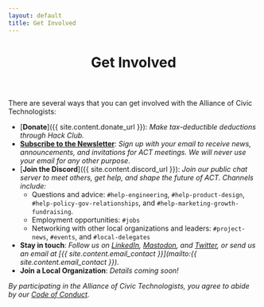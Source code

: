 ```yaml
---
layout: default
title: Get Involved
---
```


<header class="page-header">
  <h1 class="page-title">Get Involved</h1>
</header>

There are several ways that you can get involved with the Alliance of Civic Technologists:

* [**Donate**]({{ site.content.donate_url }}): _Make tax-deductible deductions through Hack Club._
* [**Subscribe to the Newsletter**](https://eepurl.com/ithxXU): _Sign up with your email to receive news, announcements, and invitations for ACT meetings. We will never use your email for any other purpose._
* [**Join the Discord**]({{ site.content.discord_url }}): _Join our public chat server to meet others, get help, and shape the future of ACT. Channels include:_
    * Questions and advice: `#help-engineering`, `#help-product-design`, `#help-policy-gov-relationships`, and `#help-marketing-growth-fundraising`.
    * Employment opportunities: `#jobs`
    * Networking with other local organizations and leaders: `#project-news`, `#events`, and `#local-delegates`
* **Stay in touch**: _Follow us on [LinkedIn](https://www.linkedin.com/company/alliance-of-civic-technologists), [Mastodon](https://mastodon.social/@allianceofcivictechnologists), and [Twitter](https://twitter.com/alliescivictech), or send us an email at [{{ site.content.email_contact }}](mailto:{{ site.content.email_contact }})._
* **Join a Local Organization**: _Details coming soon!_

_By participating in the Alliance of Civic Technologists, you agree to abide by our [Code of Conduct](/code-of-conduct)._
